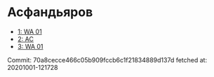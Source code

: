 # Асфандьяров
- [1: WA 01](1.md)
- [2: AC](2.md)
- [3: WA 01](3.md)

Commit: 70a8cecce466c05b909fccb6c1f21834889d137d
 fetched at: 20201001-121728

